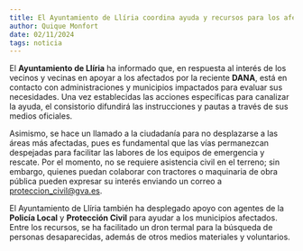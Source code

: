 ```yaml
---  
title: El Ayuntamiento de Llíria coordina ayuda y recursos para los afectados por la DANA  
author: Quique Monfort  
date: 02/11/2024  
tags: noticia  
---
```


El **Ayuntamiento de Llíria** ha informado que, en respuesta al interés de los vecinos y vecinas en apoyar a los afectados por la reciente **DANA**, está en contacto con administraciones y municipios impactados para evaluar sus necesidades. Una vez establecidas las acciones específicas para canalizar la ayuda, el consistorio difundirá las instrucciones y pautas a través de sus medios oficiales.

Asimismo, se hace un llamado a la ciudadanía para no desplazarse a las áreas más afectadas, pues es fundamental que las vías permanezcan despejadas para facilitar las labores de los equipos de emergencia y rescate. Por el momento, no se requiere asistencia civil en el terreno; sin embargo, quienes puedan colaborar con tractores o maquinaria de obra pública pueden expresar su interés enviando un correo a proteccion_civil@gva.es.

El Ayuntamiento de Llíria también ha desplegado apoyo con agentes de la **Policía Local** y **Protección Civil** para ayudar a los municipios afectados. Entre los recursos, se ha facilitado un dron termal para la búsqueda de personas desaparecidas, además de otros medios materiales y voluntarios.

